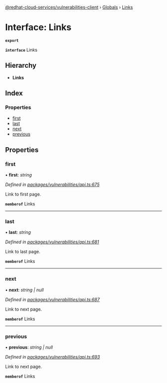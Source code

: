 [@redhat-cloud-services/vulnerabilities-client](../README.md) › [Globals](../globals.md) › [Links](links.md)

# Interface: Links

**`export`** 

**`interface`** Links

## Hierarchy

* **Links**

## Index

### Properties

* [first](links.md#first)
* [last](links.md#last)
* [next](links.md#next)
* [previous](links.md#previous)

## Properties

###  first

• **first**: *string*

*Defined in [packages/vulnerabilities/api.ts:675](https://github.com/Hyperkid123/javascript-clients/blob/master/packages/vulnerabilities/api.ts#L675)*

Link to first page.

**`memberof`** Links

___

###  last

• **last**: *string*

*Defined in [packages/vulnerabilities/api.ts:681](https://github.com/Hyperkid123/javascript-clients/blob/master/packages/vulnerabilities/api.ts#L681)*

Link to last page.

**`memberof`** Links

___

###  next

• **next**: *string | null*

*Defined in [packages/vulnerabilities/api.ts:687](https://github.com/Hyperkid123/javascript-clients/blob/master/packages/vulnerabilities/api.ts#L687)*

Link to next page.

**`memberof`** Links

___

###  previous

• **previous**: *string | null*

*Defined in [packages/vulnerabilities/api.ts:693](https://github.com/Hyperkid123/javascript-clients/blob/master/packages/vulnerabilities/api.ts#L693)*

Link to next page.

**`memberof`** Links
